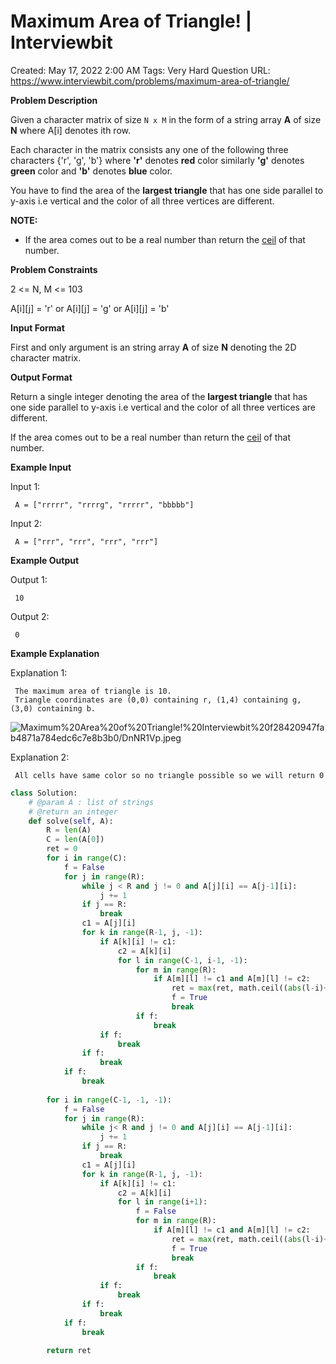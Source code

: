 # Maximum Area of Triangle! | Interviewbit

Created: May 17, 2022 2:00 AM
Tags: Very Hard Question
URL: https://www.interviewbit.com/problems/maximum-area-of-triangle/

**Problem Description**

Given a character matrix of size `N x M` in the form of a string array **A** of size **N** where A[i] denotes ith row.

Each character in the matrix consists any one of the following three characters {'r', 'g', 'b'} where **'r'** denotes **red** color similarly **'g'** denotes **green** color and **'b'** denotes **blue** color.

You have to find the area of the **largest triangle** that has one side parallel to y-axis i.e vertical and the color of all three vertices are different.

**NOTE:**

- If the area comes out to be a real number than return the [ceil](https://en.wikipedia.org/wiki/Floor_and_ceiling_functions) of that number.

**Problem Constraints**

2 <= N, M <= 103

A[i][j] = 'r' or A[i][j] = 'g' or A[i][j] = 'b'

**Input Format**

First and only argument is an string array **A** of size **N** denoting the 2D character matrix.

**Output Format**

Return a single integer denoting the area of the **largest triangle** that has one side parallel to y-axis i.e vertical and the color of all three vertices are different.

If the area comes out to be a real number than return the [ceil](https://en.wikipedia.org/wiki/Floor_and_ceiling_functions) of that number.

**Example Input**

Input 1:

```
 A = ["rrrrr", "rrrrg", "rrrrr", "bbbbb"]

```

Input 2:

```
 A = ["rrr", "rrr", "rrr", "rrr"]

```

**Example Output**

Output 1:

```
 10

```

Output 2:

```
 0

```

**Example Explanation**

Explanation 1:

```
 The maximum area of triangle is 10.
 Triangle coordinates are (0,0) containing r, (1,4) containing g, (3,0) containing b.

```

![Maximum%20Area%20of%20Triangle!%20Interviewbit%20f28420947fab4871a784edc6c7e8b3b0/DnNR1Vp.jpeg](Maximum%20Area%20of%20Triangle!%20Interviewbit%20f28420947fab4871a784edc6c7e8b3b0/DnNR1Vp.jpeg)

Explanation 2:

```
 All cells have same color so no triangle possible so we will return 0

```

```python
class Solution:
    # @param A : list of strings
    # @return an integer
    def solve(self, A):
        R = len(A)
        C = len(A[0])
        ret = 0
        for i in range(C):
            f = False
            for j in range(R):
                while j < R and j != 0 and A[j][i] == A[j-1][i]:
                    j += 1
                if j == R:
                    break
                c1 = A[j][i]
                for k in range(R-1, j, -1):
                    if A[k][i] != c1:
                        c2 = A[k][i]
                        for l in range(C-1, i-1, -1):
                            for m in range(R):
                                if A[m][l] != c1 and A[m][l] != c2:
                                    ret = max(ret, math.ceil((abs(l-i)+1) * (abs(k-j)+1) / 2))
                                    f = True
                                    break
                            if f:
                                break
                    if f:
                        break
                if f:
                    break
            if f:
                break
                                
        for i in range(C-1, -1, -1):
            f = False
            for j in range(R):
                while j< R and j != 0 and A[j][i] == A[j-1][i]:
                    j += 1
                if j == R:
                    break
                c1 = A[j][i]
                for k in range(R-1, j, -1):
                    if A[k][i] != c1:
                        c2 = A[k][i]
                        for l in range(i+1):
                            f = False
                            for m in range(R):
                                if A[m][l] != c1 and A[m][l] != c2:
                                    ret = max(ret, math.ceil((abs(l-i)+1) * (abs(k-j)+1) / 2))
                                    f = True
                                    break
                            if f:
                                break
                    if f:
                        break
                if f:
                    break
            if f:
                break
                                
        return ret
```